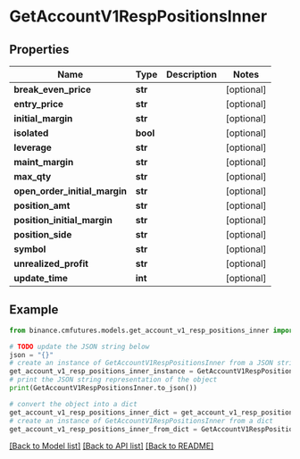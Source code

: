 # GetAccountV1RespPositionsInner


## Properties

Name | Type | Description | Notes
------------ | ------------- | ------------- | -------------
**break_even_price** | **str** |  | [optional] 
**entry_price** | **str** |  | [optional] 
**initial_margin** | **str** |  | [optional] 
**isolated** | **bool** |  | [optional] 
**leverage** | **str** |  | [optional] 
**maint_margin** | **str** |  | [optional] 
**max_qty** | **str** |  | [optional] 
**open_order_initial_margin** | **str** |  | [optional] 
**position_amt** | **str** |  | [optional] 
**position_initial_margin** | **str** |  | [optional] 
**position_side** | **str** |  | [optional] 
**symbol** | **str** |  | [optional] 
**unrealized_profit** | **str** |  | [optional] 
**update_time** | **int** |  | [optional] 

## Example

```python
from binance.cmfutures.models.get_account_v1_resp_positions_inner import GetAccountV1RespPositionsInner

# TODO update the JSON string below
json = "{}"
# create an instance of GetAccountV1RespPositionsInner from a JSON string
get_account_v1_resp_positions_inner_instance = GetAccountV1RespPositionsInner.from_json(json)
# print the JSON string representation of the object
print(GetAccountV1RespPositionsInner.to_json())

# convert the object into a dict
get_account_v1_resp_positions_inner_dict = get_account_v1_resp_positions_inner_instance.to_dict()
# create an instance of GetAccountV1RespPositionsInner from a dict
get_account_v1_resp_positions_inner_from_dict = GetAccountV1RespPositionsInner.from_dict(get_account_v1_resp_positions_inner_dict)
```
[[Back to Model list]](../README.md#documentation-for-models) [[Back to API list]](../README.md#documentation-for-api-endpoints) [[Back to README]](../README.md)


